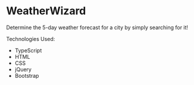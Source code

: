# WeatherWizard
Determine the 5-day weather forecast for a city by simply searching for it!

Technologies Used:
- TypeScript
- HTML
- CSS
- jQuery
- Bootstrap

